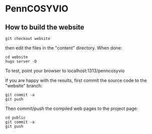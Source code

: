 # PennCOSYVIO

## How to build the website

	git checkout website

then edit the files in the "content" directory. When done:

	cd website
	hugo server -D

To test, point your browser to localhost:1313/penncosyvio

If you are happy with the results, first commit the source code to
the "website" branch:

	git commit -a
	git push

Then commit/push the compiled web pages to the project page:

	cd public
	git commit -a
	git push




